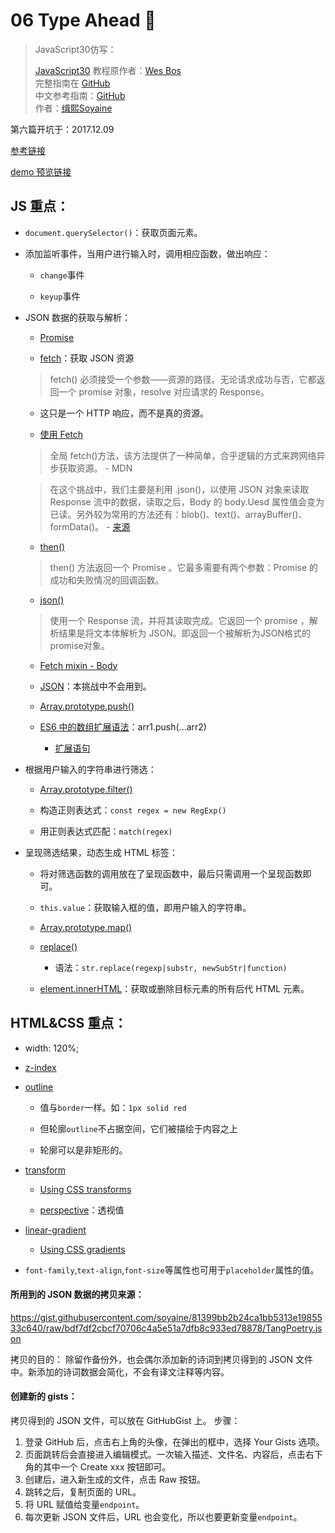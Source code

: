 # 06 Type Ahead 👀

> JavaScript30仿写：
>
> [JavaScript30](https://javascript30.com) 教程原作者：[Wes Bos](https://github.com/wesbos)    
> 完整指南在 [GitHub](https://github.com/wesbos/JavaScript30)  
> 中文参考指南：[GitHub](https://github.com/soyaine/JavaScript30)  
> 作者：[缉熙Soyaine](https://github.com/soyaine)

第六篇开坑于：2017.12.09

[参考链接](https://github.com/soyaine/JavaScript30/tree/master/06%20-%20Type%20Ahead)

[demo 预览链接](http://hehe1111.github.io/js_demo/js30/06%20-%20Type%20Ahead/)

## JS 重点：

- `document.querySelector()`：获取页面元素。

- 添加监听事件，当用户进行输入时，调用相应函数，做出响应：

    - `change`事件

    - `keyup`事件

- JSON 数据的获取与解析：

    - [Promise](https://developer.mozilla.org/zh-CN/docs/Mozilla/JavaScript_code_modules/Promise.jsm/Promise)

    - [fetch](https://developer.mozilla.org/zh-CN/docs/Web/API/Fetch_API)：获取 JSON 资源

    >  fetch() 必须接受一个参数——资源的路径。无论请求成功与否，它都返回一个 promise 对象，resolve 对应请求的 Response。

    - 这只是一个 HTTP 响应，而不是真的资源。

    - [使用 Fetch](https://developer.mozilla.org/zh-CN/docs/Web/API/Fetch_API/Using_Fetch)

    > 全局 fetch()方法，该方法提供了一种简单，合乎逻辑的方式来跨网络异步获取资源。 - MDN

    > 在这个挑战中，我们主要是利用 .json()，以使用 JSON 对象来读取 Response 流中的数据，读取之后，Body 的 body.Uesd 属性值会变为已读。另外较为常用的方法还有：blob()、text()、arrayBuffer()、formData()。 - [来源](https://github.com/soyaine/JavaScript30/tree/master/06%20-%20Type%20Ahead#相关知识)

    - [then()](https://developer.mozilla.org/zh-CN/docs/Web/JavaScript/Reference/Global_Objects/Promise/then)

    > then() 方法返回一个  Promise 。它最多需要有两个参数：Promise 的成功和失败情况的回调函数。

    - [json()](https://developer.mozilla.org/zh-CN/docs/Web/API/Body/json)

    > 使用一个 Response 流，并将其读取完成。它返回一个 promise ，解析结果是将文本体解析为 JSON。即返回一个被解析为JSON格式的promise对象。

    - [Fetch mixin - Body](https://developer.mozilla.org/zh-CN/docs/Web/API/Body)

    - [JSON](https://developer.mozilla.org/zh-CN/docs/Web/JavaScript/Reference/Global_Objects/JSON)：本挑战中不会用到。

    - [Array.prototype.push()](https://developer.mozilla.org/zh-CN/docs/Web/JavaScript/Reference/Global_Objects/Array/push)

    - [ES6 中的数组扩展语法](https://github.com/soyaine/JavaScript30/tree/master/06%20-%20Type%20Ahead#es6-中的数组扩展语法)：arr1.push(...arr2)

        - [扩展语句](https://developer.mozilla.org/zh-CN/docs/Web/JavaScript/Reference/Operators/Spread_operator#%E6%9B%B4%E5%A5%BD%E7%9A%84_push_%E6%96%B9%E6%B3%95)

- 根据用户输入的字符串进行筛选：

    - [Array.prototype.filter()](https://developer.mozilla.org/zh-CN/docs/Web/JavaScript/Reference/Global_Objects/Array/filter)

    - 构造正则表达式：`const regex = new RegExp()`

    - 用正则表达式匹配：`match(regex)`

- 呈现筛选结果，动态生成 HTML 标签：

    - 将对筛选函数的调用放在了呈现函数中，最后只需调用一个呈现函数即可。

    - `this.value`：获取输入框的值，即用户输入的字符串。

    - [Array.prototype.map()](https://developer.mozilla.org/zh-CN/docs/Web/JavaScript/Reference/Global_Objects/Array/map)

    - [replace()](https://developer.mozilla.org/zh-CN/docs/Web/JavaScript/Reference/Global_Objects/String/replace)

        - 语法：`str.replace(regexp|substr, newSubStr|function)`

    - [element.innerHTML](https://developer.mozilla.org/zh-CN/docs/Web/API/Element/innerHTML)：获取或删除目标元素的所有后代 HTML 元素。

## HTML&CSS 重点：

- width: 120%;

- [z-index](https://developer.mozilla.org/zh-CN/docs/Web/CSS/z-index)

- [outline](https://developer.mozilla.org/zh-CN/docs/Web/CSS/outline)

    - 值与`border`一样。如：`1px solid red`

    - 但轮廓`outline`不占据空间，它们被描绘于内容之上

    - 轮廓可以是非矩形的。

- [transform](https://developer.mozilla.org/zh-CN/docs/Web/CSS/transform)

    - [Using CSS transforms](https://developer.mozilla.org/zh-CN/docs/Web/CSS/CSS_Transforms/Using_CSS_transforms)

    - [perspective](https://developer.mozilla.org/zh-CN/docs/Web/CSS/perspective)：透视值

- [linear-gradient](https://developer.mozilla.org/zh-CN/docs/Web/CSS/linear-gradient)

    - [Using CSS gradients](https://developer.mozilla.org/zh-CN/docs/Web/Guide/CSS/Using_CSS_gradients)

- `font-family`,`text-align`,`font-size`等属性也可用于`placeholder`属性的值。

#### 所用到的 JSON 数据的拷贝来源：
https://gist.githubusercontent.com/soyaine/81399bb2b24ca1bb5313e1985533c640/raw/bdf7df2cbcf70706c4a5e51a7dfb8c933ed78878/TangPoetry.json

拷贝的目的：
除留作备份外，也会偶尔添加新的诗词到拷贝得到的 JSON 文件中。新添加的诗词数据会简化，不会有译文注释等内容。

#### 创建新的 gists：
拷贝得到的 JSON 文件，可以放在 GitHubGist 上。
步骤：
1. 登录 GitHub 后，点击右上角的头像，在弹出的框中，选择 Your Gists 选项。
2. 页面跳转后会直接进入编辑模式。一次输入描述、文件名、内容后，点击右下角的其中一个 Create xxx 按钮即可。
3. 创建后，进入新生成的文件，点击 Raw 按钮。
4. 跳转之后，复制页面的 URL。
5. 将 URL 赋值给变量`endpoint`。
6. 每次更新 JSON 文件后，URL 也会变化，所以也要更新变量`endpoint`。
